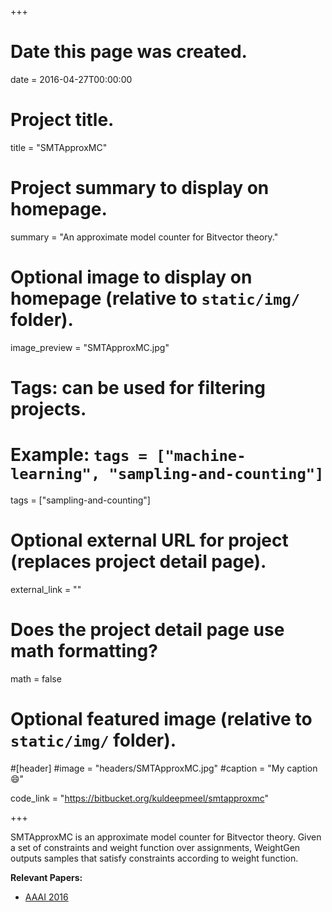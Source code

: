 +++
# Date this page was created.
date = 2016-04-27T00:00:00

# Project title.
title = "SMTApproxMC"

# Project summary to display on homepage.
summary = "An approximate model counter for Bitvector theory."

# Optional image to display on homepage (relative to `static/img/` folder).
image_preview = "SMTApproxMC.jpg"

# Tags: can be used for filtering projects.
# Example: `tags = ["machine-learning", "sampling-and-counting"]`
tags = ["sampling-and-counting"]

# Optional external URL for project (replaces project detail page).
external_link = ""

# Does the project detail page use math formatting?
math = false

# Optional featured image (relative to `static/img/` folder).
#[header]
#image = "headers/SMTApproxMC.jpg"
#caption = "My caption :smile:"

code_link = "https://bitbucket.org/kuldeepmeel/smtapproxmc"

+++

SMTApproxMC is an approximate model counter for Bitvector theory. Given a set of constraints and weight function over assignments, WeightGen outputs samples that satisfy constraints according to weight function. 

**Relevant Papers:**

* [AAAI 2016](https://www.comp.nus.edu.sg/~meel/Papers/AAAI16.pdf "AAAI 2016")